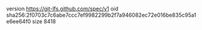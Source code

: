 version https://git-lfs.github.com/spec/v1
oid sha256:2f0703c7c6abe7ccc7ef9982299b2f7a946082ec72e016be835c95a1e6ee64f0
size 8418
